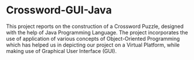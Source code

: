 # Crossword-GUI-Java
This project reports on the construction of a Crossword Puzzle, designed with the help of Java Programming Language. The project incorporates the use of application of various concepts of Object-Oriented Programming which has helped us in depicting our project on a Virtual Platform, while making use of Graphical User Interface (GUI).
